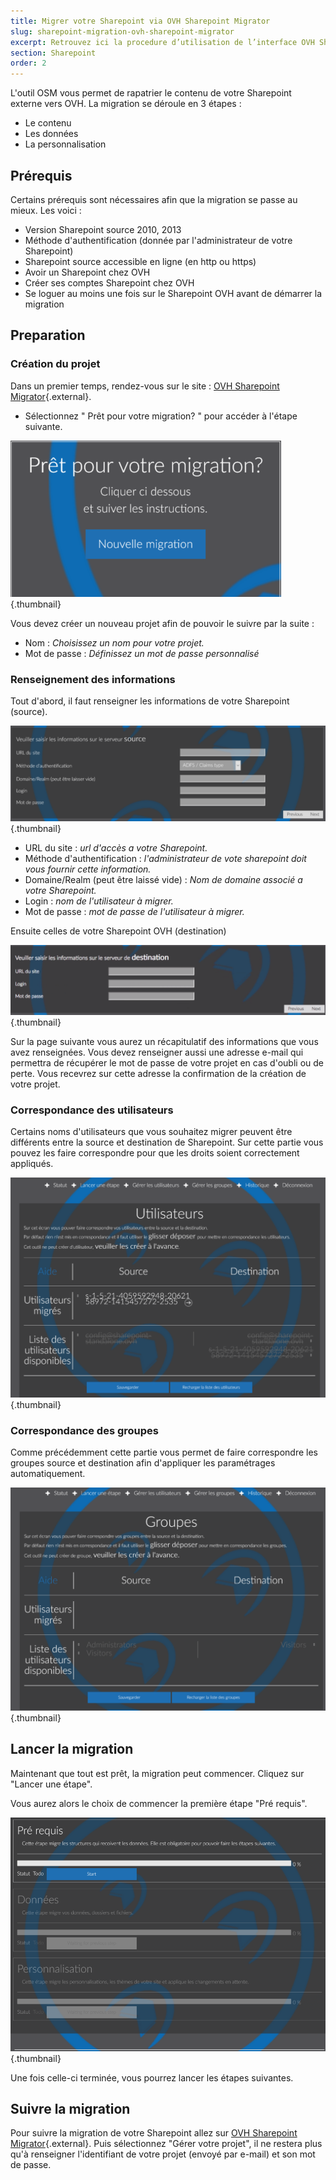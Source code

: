 ```yaml
---
title: Migrer votre Sharepoint via OVH Sharepoint Migrator
slug: sharepoint-migration-ovh-sharepoint-migrator
excerpt: Retrouvez ici la procedure d’utilisation de l’interface OVH Sharepoint Migrator.
section: Sharepoint
order: 2
---
```


L'outil OSM vous permet de rapatrier le contenu de votre Sharepoint externe vers OVH. La migration se déroule en 3 étapes :

- Le contenu
- Les données
- La personnalisation


## Prérequis
Certains prérequis sont nécessaires afin que la migration se passe au mieux. Les voici :

- Version Sharepoint source 2010, 2013
- Méthode d'authentification (donnée par l'administrateur de votre Sharepoint)
- Sharepoint source accessible en ligne (en http ou https)
- Avoir un Sharepoint chez OVH
- Créer ses comptes Sharepoint chez OVH
- Se loguer au moins une fois sur le Sharepoint OVH avant de démarrer la migration


## Preparation

### Création du projet
Dans un premier temps, rendez-vous sur le site : [OVH Sharepoint Migrator](https://osm.ovh.net/){.external}.

- Sélectionnez " Prêt pour votre migration? " pour accéder à l'étape suivante.


![emails](images/new-projet.png){.thumbnail}

Vous devez créer un nouveau projet afin de pouvoir le suivre par la suite :

- Nom : *Choisissez un nom pour votre projet.*
- Mot de passe : *Définissez un mot de passe personnalisé*


### Renseignement des informations
Tout d'abord, il faut renseigner les informations de votre Sharepoint (source).


![emails](images/infos.png){.thumbnail}

- URL du site : *url d'accès a votre Sharepoint.*
- Méthode d'authentification : *l'administrateur de vote sharepoint doit vous fournir cette information.*
- Domaine/Realm (peut être laissé vide) : *Nom de domaine associé a votre Sharepoint.*
- Login : *nom de l'utilisateur à migrer.*
- Mot de passe : *mot de passe de l'utilisateur à migrer.*

Ensuite celles de votre Sharepoint OVH (destination)


![emails](images/destination.png){.thumbnail}

Sur la page suivante vous aurez un récapitulatif des informations que vous avez renseignées. Vous devez renseigner aussi une adresse e-mail qui permettra de récupérer le mot de passe de votre projet en cas d'oubli ou de perte. Vous recevrez sur cette adresse la confirmation de la création de votre projet.


### Correspondance des utilisateurs
Certains noms d'utilisateurs que vous souhaitez migrer peuvent être différents entre la source et destination de Sharepoint. Sur cette partie vous pouvez les faire correspondre pour que les droits soient correctement appliqués.


![emails](images/correspondance.png){.thumbnail}


### Correspondance des groupes
Comme précédemment cette partie vous permet de faire correspondre les groupes source et destination afin d'appliquer les paramétrages automatiquement.


![emails](images/groupe.png){.thumbnail}


## Lancer la migration
Maintenant que tout est prêt, la migration peut commencer. Cliquez sur "Lancer une étape".

Vous aurez alors le choix de commencer la première étape "Pré requis".


![emails](images/migration.png){.thumbnail}

Une fois celle-ci terminée, vous pourrez lancer les étapes suivantes.


## Suivre la migration
Pour suivre la migration de votre Sharepoint allez sur  [OVH Sharepoint Migrator](https://osm.ovh.net/){.external}. Puis sélectionnez "Gérer votre projet", il ne restera plus qu'à renseigner l'identifiant de votre projet (envoyé par e-mail) et son mot de passe.